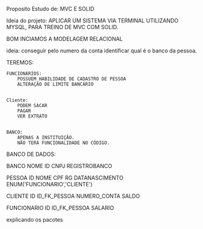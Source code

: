 Proposito Estudo de: MVC E SOLID

Ideia do projeto: APLICAR UM SISTEMA VIA TERMINAL UTILIZANDO MYSQL, PARA TREINO DE MVC COM SOLID.

BOM INCIAMOS A MODELAGEM RELACIONAL

ideia: conseguir pelo numero da conta identificar qual é o banco da pessoa.

TEREMOS:

	FUNCIONÁRIOS:
		POSSUEM HABILIDADE DE CADASTRO DE PESSOA
		ALTERAÇÃO DE LIMITE BANCÁRIO


	Cliente:
		PODEM SACAR
		PAGAR 
		VER EXTRATO


	BANCO:
		APENAS A INSTITUIÇÃO.
		NÃO TERÁ FUNCIONALIDADE NO CÓDIGO.


BANCO DE DADOS:


BANCO 
	NOME
	ID
	CNPJ
	REGISTROBANCO

PESSOA
	ID
	NOME
	CPF
	RG
	DATANASCIMENTO
	ENUM('FUNCIONARIO','CLIENTE')

CLIENTE
	ID
	ID_FK_PESSOA
	NUMERO_CONTA
	SALDO

FUNCIONARIO
	ID
	ID_FK_PESSOA
	SALARIO




explicando os pacotes
